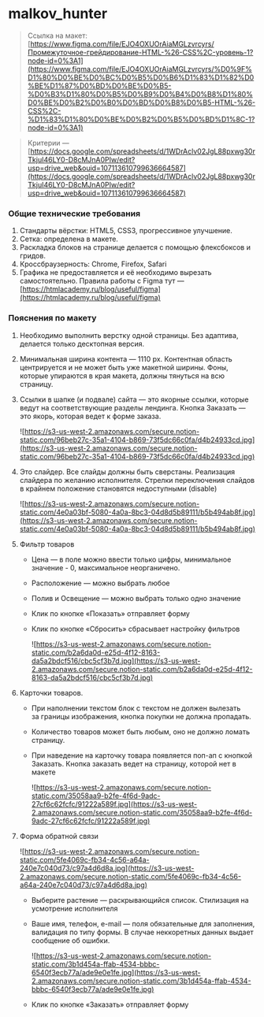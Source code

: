 # malkov_hunter

> Ссылка на макет: 
[https://www.figma.com/file/EJO4OXUOrAiaMGLzvrcyrs/Промежуточное-грейдирование-HTML-%26-CSS%2C-уровень-1?node-id=0%3A1](https://www.figma.com/file/EJO4OXUOrAiaMGLzvrcyrs/%D0%9F%D1%80%D0%BE%D0%BC%D0%B5%D0%B6%D1%83%D1%82%D0%BE%D1%87%D0%BD%D0%BE%D0%B5-%D0%B3%D1%80%D0%B5%D0%B9%D0%B4%D0%B8%D1%80%D0%BE%D0%B2%D0%B0%D0%BD%D0%B8%D0%B5-HTML-%26-CSS%2C-%D1%83%D1%80%D0%BE%D0%B2%D0%B5%D0%BD%D1%8C-1?node-id=0%3A1)

> Критерии — [https://docs.google.com/spreadsheets/d/1WDrAclv02JgL88pxwg30rTkjuI46LY0-D8cMJnA0PIw/edit?usp=drive_web&ouid=107113610799636664587](https://docs.google.com/spreadsheets/d/1WDrAclv02JgL88pxwg30rTkjuI46LY0-D8cMJnA0PIw/edit?usp=drive_web&ouid=107113610799636664587)

### **Общие технические требования**

1. Стандарты вёрстки: HTML5, CSS3, прогрессивное улучшение.
2. Сетка: определена в макете.
3. Раскладка блоков на странице делается с помощью флексбоксов и гридов.
4. Кроссбраузерность: Chrome, Firefox, Safari
5. Графика не предоставляется и её необходимо вырезать самостоятельно. Правила работы с Figmа тут — [https://htmlacademy.ru/blog/useful/figma](https://htmlacademy.ru/blog/useful/figma)

### Пояснения по макету

1. Необходимо выполнить верстку одной страницы. Без адаптива, делается только десктопная версия. 
2. Минимальная ширина контента — 1110 px. 
Контентная область центрируется и не может быть уже макетной ширины. Фоны, которые упираются в края макета, должны тянуться на всю страницу.
3. Ссылки в шапке (и подвале) сайта — это якорные ссылки, которые ведут на соответствующие разделы лендинга. Кнопка Заказать — это якорь, которая ведет к форме заказа. 

    ![https://s3-us-west-2.amazonaws.com/secure.notion-static.com/96beb27c-35a1-4104-b869-73f5dc66c0fa/d4b24933cd.jpg](https://s3-us-west-2.amazonaws.com/secure.notion-static.com/96beb27c-35a1-4104-b869-73f5dc66c0fa/d4b24933cd.jpg)

4. Это слайдер. Все слайды должны быть сверстаны. Реализация слайдера по желанию исполнителя. 
Стрелки переключения слайдов в крайнем положение становятся недоступными (disable)

    ![https://s3-us-west-2.amazonaws.com/secure.notion-static.com/4e0a03bf-5080-4a0a-8bc3-04d8d5b89111/b5b494ab8f.jpg](https://s3-us-west-2.amazonaws.com/secure.notion-static.com/4e0a03bf-5080-4a0a-8bc3-04d8d5b89111/b5b494ab8f.jpg)

5. Фильтр товаров 
    - Цена — в поле можно ввести только цифры, минимальное значение - 0, максимальное неорганичено.
    - Расположение — можно выбрать любое
    - Полив и Освещение — можно выбрать только одно значение
    - Клик по кнопке «Показать» отправляет форму
    - Клик по кнопке «Сбросить» сбрасывает настройку фильтров

        ![https://s3-us-west-2.amazonaws.com/secure.notion-static.com/b2a6da0d-e25d-4f12-8163-da5a2bdcf516/cbc5cf3b7d.jpg](https://s3-us-west-2.amazonaws.com/secure.notion-static.com/b2a6da0d-e25d-4f12-8163-da5a2bdcf516/cbc5cf3b7d.jpg)

6. Карточки товаров.
    - При наполнении текстом блок с текстом не должен вылезать за границы изображения, кнопка покупки не должна пропадать.
    - Количество товаров может быть любым, оно не должно ломать страницу.
    - При наведение на карточку товара появляется поп-ап с кнопкой Заказать. Кнопка заказать ведет на страницу, которой нет в макете

        ![https://s3-us-west-2.amazonaws.com/secure.notion-static.com/35058aa9-b2fe-4f6d-9adc-27cf6c62fcfc/91222a589f.jpg](https://s3-us-west-2.amazonaws.com/secure.notion-static.com/35058aa9-b2fe-4f6d-9adc-27cf6c62fcfc/91222a589f.jpg)

7. Форма обратной связи

    ![https://s3-us-west-2.amazonaws.com/secure.notion-static.com/5fe4069c-fb34-4c56-a64a-240e7c040d73/c97a4d6d8a.jpg](https://s3-us-west-2.amazonaws.com/secure.notion-static.com/5fe4069c-fb34-4c56-a64a-240e7c040d73/c97a4d6d8a.jpg)

    - Выберите растение — раскрывающийся список. Стилизация на усмотрение исполнителя
    - Ваше имя, телефон, e-mail — поля обязательные для заполнения, валидация по типу формы. В случае неккоретных данных выдает сообщение об ошибки.

        ![https://s3-us-west-2.amazonaws.com/secure.notion-static.com/3b1d454a-ffab-4534-bbbc-6540f3ecb77a/ade9e0e1fe.jpg](https://s3-us-west-2.amazonaws.com/secure.notion-static.com/3b1d454a-ffab-4534-bbbc-6540f3ecb77a/ade9e0e1fe.jpg)

    - Клик по кнопке «Заказать» отправляет форму
